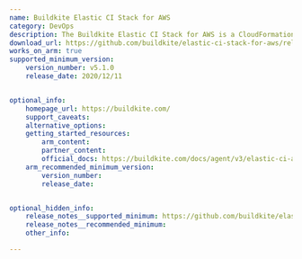 ```yaml
---
name: Buildkite Elastic CI Stack for AWS
category: DevOps
description: The Buildkite Elastic CI Stack for AWS is a CloudFormation stack that simplifies the process of setting up a scalable, secure, and highly available CI/CD infrastructure on Amazon Web Services (AWS).
download_url: https://github.com/buildkite/elastic-ci-stack-for-aws/releases
works_on_arm: true
supported_minimum_version:
    version_number: v5.1.0
    release_date: 2020/12/11


optional_info:
    homepage_url: https://buildkite.com/
    support_caveats:
    alternative_options:
    getting_started_resources:
        arm_content:
        partner_content:
        official_docs: https://buildkite.com/docs/agent/v3/elastic-ci-aws
    arm_recommended_minimum_version:
        version_number:
        release_date:


optional_hidden_info:
    release_notes__supported_minimum: https://github.com/buildkite/elastic-ci-stack-for-aws/releases/tag/v5.1.0
    release_notes__recommended_minimum:
    other_info:

---
```

